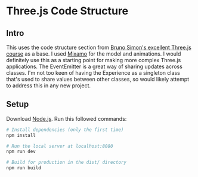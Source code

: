 # Three.js Code Structure

## Intro

This uses the code structure section from [Bruno Simon's excellent Three.js course](https://threejs-journey.com/) as a base. I used [Mixamo](https://www.mixamo.com/#/) for the model and animations. I would definitely use this as a starting point for making more complex Three.js applications. The EventEmitter is a great way of sharing updates across classes.
I'm not too keen of having the Experience as a singleton class that's used to share values between other classes, so would likely attempt to address this in any new project.

## Setup

Download [Node.js](https://nodejs.org/en/download/).
Run this followed commands:

```bash
# Install dependencies (only the first time)
npm install

# Run the local server at localhost:8080
npm run dev

# Build for production in the dist/ directory
npm run build
```
